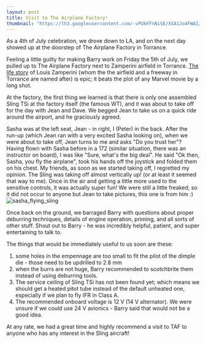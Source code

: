 ```yaml
---
layout: post
title: Visit to The Airplane Factory!
thumbnail: "https://lh3.googleusercontent.com/-vPUkFFnNiSE/XSA1Jo4FWAI/AAAAAAAAZ18/-7fZb40NNRUuywdYklEkXRNhsm1Jz7SqACK8BGAs/s0/2019-07-05.jpg"
---
```


As a 4th of July celebration, we drove down to LA, and on the next day showed up at the doorstep of The Airplane Factory in Torrance. 

Feeling a little guilty for making Barry work on Friday the 5th of July, we pulled up to The Airplane Factory next to Zamperini airfield
in Torrance. [The life story](https://en.wikipedia.org/wiki/Louis_Zamperini) of Louis Zamperini (whom the the airfield and a freeway in Torrance are named after) is epic; 
it beats the plot of any Marvel movie by a long shot. 

At the factory, the first thing we learned is that there is only one assembled Sling TSi at the factory itself (the famous WT), and it was about to take off for the day with Jean and Dave. We begged Jean to take
us on a quick ride around the airport, and he graciously agreed.

Sasha was at the left seat, Jean - in right, I (Peter) in the back. After the run-up (which Jean ran with a very excited Sasha looking on), when we were about to take off, Jean turns to me and asks "Do you trust her"? 
Having flown with Sasha before in a 172 (similar situation, there was an instructor on board), I was like "Sure, what's the big deal". He said "Ok then, Sasha, you fly the airplane", took his hands off the joystick and folded them on his chest. My friends, as soon as we started taking off, I regretted my opinion. 
The Sling was taking off almost vertically up! (or at least it seemed that way to me). 
Once in the air and getting a little more used to the sensitive controls, it was actually super fun! We were still a little freaked, so it did not occur to anyone but Jean to take pictures, this one is from him :) 
![sasha_flying_sling](https://lh3.googleusercontent.com/-vPUkFFnNiSE/XSA1Jo4FWAI/AAAAAAAAZ18/-7fZb40NNRUuywdYklEkXRNhsm1Jz7SqACK8BGAs/s0/2019-07-05.jpg) 

Once back on the ground, we barraged Barry with questions about proper deburring techniques, details of engine operation, priming, and all sorts of other stuff. Shout out to Barry - he was incredibly helpful, patient, and super entertaining to talk to.

The things that would be immediately useful to us soon are these:

1. some holes in the empennage are too small to fit the pilot of the dimple die - those need to be updrilled to 2.8 mm
2. when the burrs are not huge, Barry recommended to scotchbrite them instead of using deburring tools.
3. The service ceiling of Sling TSi has not been found yet; which means we should get a heated pitot tube instead of the default unheated one, especially if we plan to fly IFR in Class A. 
4. The recommended onboard voltage is 12 V (14 V alternator). We were unsure if we could use 24 V avionics - Barry said that would not be a good idea.

At any rate, we had a great time and highly recommend a visit to TAF to anyone who has any interest in the Sling aircraft!
